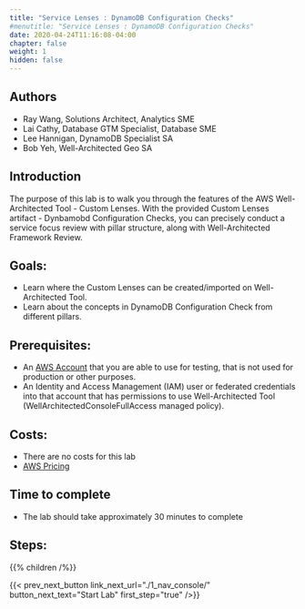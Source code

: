 ```yaml
---
title: "Service Lenses : DynamoDB Configuration Checks"
#menutitle: "Service Lenses : DynamoDB Configuration Checks"
date: 2020-04-24T11:16:08-04:00
chapter: false
weight: 1
hidden: false
---
```

## Authors
- Ray Wang, Solutions Architect, Analytics SME
- Lai Cathy, Database GTM Specialist, Database SME
- Lee Hannigan, DynamoDB Specialist SA
- Bob Yeh, Well-Architected Geo SA

## Introduction

The purpose of this lab is to walk you through the features of the AWS Well-Architected Tool - Custom Lenses. With the provided Custom Lenses artifact - Dynbamobd Configuration Checks, you can precisely conduct a service focus review with pillar structure, along with Well-Architected Framework Review.

## Goals:

* Learn where the Custom Lenses can be created/imported on Well-Architected Tool.
* Learn about the concepts in DynamoDB Configuration Check from different pillars.

## Prerequisites:

* An
[AWS Account](https://portal.aws.amazon.com/gp/aws/developer/registration/index.html) that you are able to use for testing, that is not used for production or other purposes.
* An Identity and Access Management (IAM) user or federated credentials into that account that has permissions to use Well-Architected Tool (WellArchitectedConsoleFullAccess managed policy).

## Costs:
* There are no costs for this lab
* [AWS Pricing](https://aws.amazon.com/pricing/)

## Time to complete
- The lab should take approximately 30 minutes to complete 

## Steps:
{{% children /%}}

{{< prev_next_button link_next_url="./1_nav_console/" button_next_text="Start Lab" first_step="true" />}}
